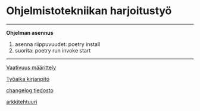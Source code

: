# Ohjelmistotekniikan harjoitustyö  
-------------  
**Ohjelman asennus**  
1. asenna riippuvuudet: poetry install  
2. suorita: poetry run invoke start  

-------------

[Vaativuus määrittely](https://github.com/MatiasSinisalo/ot-harjoitustyo/blob/master/dokumentaatio/vaativuusmaarittely.md)  

[Työaika kirjanpito](https://github.com/MatiasSinisalo/ot-harjoitustyo/blob/master/dokumentaatio/tyoaikakirjanpito.md)  

[changelog tiedosto](https://github.com/MatiasSinisalo/ot-harjoitustyo/blob/master/dokumentaatio/changelog.md)

[arkkitehtuuri](https://github.com/MatiasSinisalo/ot-harjoitustyo/blob/master/dokumentaatio/arkkitehtuuri.md)

